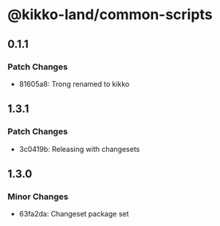 # @kikko-land/common-scripts

## 0.1.1

### Patch Changes

- 81605a8: Trong renamed to kikko

## 1.3.1

### Patch Changes

- 3c0419b: Releasing with changesets

## 1.3.0

### Minor Changes

- 63fa2da: Changeset package set
